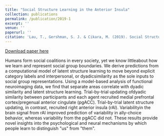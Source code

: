 ```yaml
---
title: "Social Structure Learning in the Anterior Insula"
collection: publications
permalink: /publication/2019-1
excerpt: ''
venue: ''
paperurl: ''
citation: 'Lau, T., Gershman, S. J. & Cikara, M. (2019). Social Structure Learning in Anterior Insula. <i>PsyArxiv</i>.'
---
```


[Download paper here](https://psyarxiv.com/m96qh)

Humans form social coalitions in every society, yet we know littleabout how we learn and represent social group boundaries. We derive predictions from a computational model of latent structure learning to move beyond explicit category labels and interpersonal, or dyadicsimilarity as the sole inputs to social group representations. Using a model-based analysis of functional neuroimaging data, we find that separate areas correlate with dyadic similarity and latent structure learning. Trial-by-trial updating ofdyadic similarity between participants and each agent recruited medial prefrontal cortex/pregenual anterior cingulate (pgACC). Trial-by-trial latent structure updating, in contrast, recruited right anterior insula (rAI). Variabilityin the brain signal from rAI improved prediction of variability in ally-choice behavior, whereas variability from the pgACC did not. These results provide novel insights into the psychological and neural mechanisms by which people learn to distinguish "us" from "them".